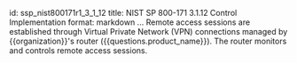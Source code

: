 id: ssp_nist800171r1_3_1_12
title: NIST SP 800-171 3.1.12 Control Implementation
format: markdown
...
Remote access sessions are established through Virtual Private Network (VPN) connections
managed by {{organization}}'s router ({{questions.product_name}}). The router monitors
and controls remote access sessions.

